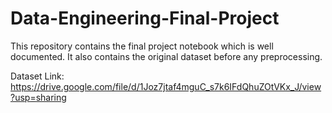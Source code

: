 # Data-Engineering-Final-Project

This repository contains the final project notebook which is well documented. It also contains the original dataset before any preprocessing.

Dataset Link:
<a>https://drive.google.com/file/d/1Joz7jtaf4mguC_s7k6IFdQhuZOtVKx_J/view?usp=sharing</a>

